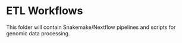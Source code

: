 # ETL Workflows

This folder will contain Snakemake/Nextflow pipelines and scripts for genomic data processing.
